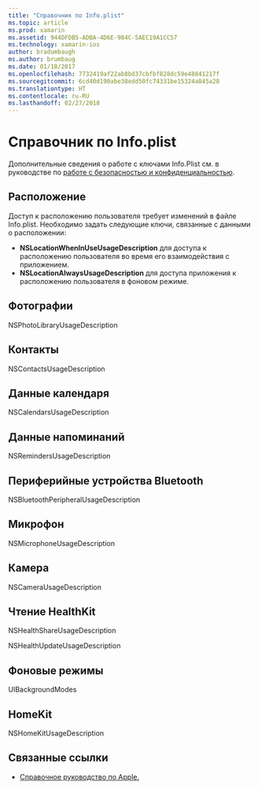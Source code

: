 ```yaml
---
title: "Справочник по Info.plist"
ms.topic: article
ms.prod: xamarin
ms.assetid: 944DFDB5-ADBA-4D6E-984C-5AEC19A1CC57
ms.technology: xamarin-ios
author: bradumbaugh
ms.author: brumbaug
ms.date: 01/18/2017
ms.openlocfilehash: 7732419af22ab8bd37cbfbf828dc59e48841217f
ms.sourcegitcommit: 6cd40d190abe38edd50fc74331be15324a845a28
ms.translationtype: HT
ms.contentlocale: ru-RU
ms.lasthandoff: 02/27/2018
---
```

# <a name="infoplist-reference"></a>Справочник по Info.plist

Дополнительные сведения о работе с ключами Info.Plist см. в руководстве по [работе с безопасностью и конфиденциальностью](~/ios/app-fundamentals/security-privacy.md). 

## <a name="location"></a>Расположение 

Доступ к расположению пользователя требует изменений в файле Info.plist. Необходимо задать следующие ключи, связанные с данными о расположении: 

* **NSLocationWhenInUseUsageDescription** для доступа к расположению пользователя во время его взаимодействия с приложением. 
* **NSLocationAlwaysUsageDescription** для доступа приложения к расположению пользователя в фоновом режиме.

## <a name="photos"></a>Фотографии 

NSPhotoLibraryUsageDescription  

## <a name="contacts"></a>Контакты 

NSContactsUsageDescription 

## <a name="calendar-data"></a>Данные календаря 
    
NSCalendarsUsageDescription 

## <a name="reminder-data"></a>Данные напоминаний 
    
NSRemindersUsageDescription 

## <a name="bluetooth-peripherals"></a>Периферийные устройства Bluetooth 
    
NSBluetoothPeripheralUsageDescription 

## <a name="microphone"></a>Микрофон 

NSMicrophoneUsageDescription 

## <a name="camera"></a>Камера 
    
NSCameraUsageDescription 

## <a name="reading-healthkit"></a>Чтение HealthKit  

NSHealthShareUsageDescription 

NSHealthUpdateUsageDescription 

## <a name="background-modes"></a>Фоновые режимы 
    
UIBackgroundModes 

## <a name="homekit"></a>HomeKit 

NSHomeKitUsageDescription 


## <a name="related-links"></a>Связанные ссылки

- [Справочное руководство по Apple.](https://developer.apple.com/library/content/documentation/General/Reference/InfoPlistKeyReference/Articles/iPhoneOSKeys.html#//apple_ref/doc/uid/TP40009252-SW10)
